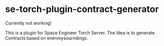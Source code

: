 # se-torch-plugin-contract-generator

Currently not working!

This is a plugin for Space Engineer Torch Server.
The Idea is to generate Contracts based on enenmysourndings.
